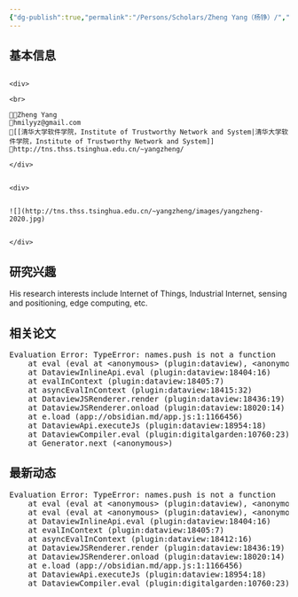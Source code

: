 ```yaml
---
{"dg-publish":true,"permalink":"/Persons/Scholars/Zheng Yang（杨铮）/","title":"Associate Professor","tags":["scholar"]}
---
```



## 基本信息
````ad-flex

<div>

<br>

🧑‍🔬Zheng Yang
📮hmilyyz@gmail.com
🏫[[清华大学软件学院，Institute of Trustworthy Network and System|清华大学软件学院，Institute of Trustworthy Network and System]]
🔗http://tns.thss.tsinghua.edu.cn/~yangzheng/

</div>


<div>


![](http://tns.thss.tsinghua.edu.cn/~yangzheng/images/yangzheng-2020.jpg)


</div>

````

## 研究兴趣
His research interests include Internet of Things, Industrial Internet, sensing and positioning, edge computing, etc.

## 相关论文
<pre class="dataview dataview-error">Evaluation Error: TypeError: names.push is not a function
    at eval (eval at &lt;anonymous&gt; (plugin:dataview), &lt;anonymous&gt;:2:7)
    at DataviewInlineApi.eval (plugin:dataview:18404:16)
    at evalInContext (plugin:dataview:18405:7)
    at asyncEvalInContext (plugin:dataview:18415:32)
    at DataviewJSRenderer.render (plugin:dataview:18436:19)
    at DataviewJSRenderer.onload (plugin:dataview:18020:14)
    at e.load (app://obsidian.md/app.js:1:1166456)
    at DataviewApi.executeJs (plugin:dataview:18954:18)
    at DataviewCompiler.eval (plugin:digitalgarden:10760:23)
    at Generator.next (&lt;anonymous&gt;)</pre>

## 最新动态
<pre class="dataview dataview-error">Evaluation Error: TypeError: names.push is not a function
    at eval (eval at &lt;anonymous&gt; (plugin:dataview), &lt;anonymous&gt;:5:7)
    at eval (eval at &lt;anonymous&gt; (plugin:dataview), &lt;anonymous&gt;:23:4)
    at DataviewInlineApi.eval (plugin:dataview:18404:16)
    at evalInContext (plugin:dataview:18405:7)
    at asyncEvalInContext (plugin:dataview:18412:16)
    at DataviewJSRenderer.render (plugin:dataview:18436:19)
    at DataviewJSRenderer.onload (plugin:dataview:18020:14)
    at e.load (app://obsidian.md/app.js:1:1166456)
    at DataviewApi.executeJs (plugin:dataview:18954:18)
    at DataviewCompiler.eval (plugin:digitalgarden:10760:23)</pre>